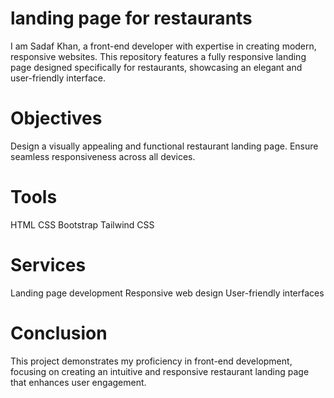 # landing page for restaurants
I am Sadaf Khan, a front-end developer with expertise in creating modern, responsive websites. This repository features a fully responsive landing page designed specifically for restaurants, showcasing an elegant and user-friendly interface.

# Objectives
Design a visually appealing and functional restaurant landing page.
Ensure seamless responsiveness across all devices.

# Tools
HTML
CSS
Bootstrap
Tailwind CSS

# Services
Landing page development
Responsive web design
User-friendly interfaces

# Conclusion
This project demonstrates my proficiency in front-end development, focusing on creating an intuitive and responsive restaurant landing page that enhances user engagement.
